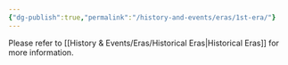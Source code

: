 ```yaml
---
{"dg-publish":true,"permalink":"/history-and-events/eras/1st-era/"}
---
```


Please refer to [[History & Events/Eras/Historical Eras\|Historical Eras]] for more information. 